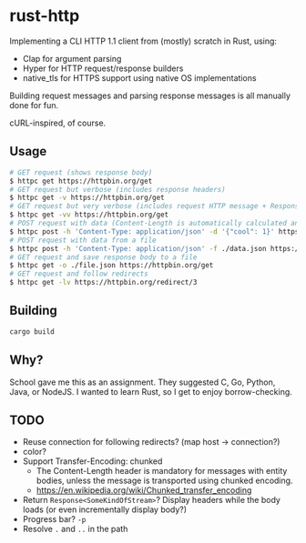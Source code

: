 # rust-http

Implementing a CLI HTTP 1.1 client from (mostly) scratch in Rust, using:

- Clap for argument parsing
- Hyper for HTTP request/response builders
- native_tls for HTTPS support using native OS implementations

Building request messages and parsing response messages is all manually done for fun.

cURL-inspired, of course.

## Usage

```bash
# GET request (shows response body)
$ httpc get https://httpbin.org/get
# GET request but verbose (includes response headers)
$ httpc get -v https://httpbin.org/get
# GET request but very verbose (includes request HTTP message + Response headers)
$ httpc get -vv https://httpbin.org/get
# POST request with data (Content-Length is automatically calculated and set, you only need to provide Content-Type)
$ httpc post -h 'Content-Type: application/json' -d '{"cool": 1}' https://httpbin.org/post
# POST request with data from a file
$ httpc post -h 'Content-Type: application/json' -f ./data.json https://httpbin.org/post
# GET request and save response body to a file
$ httpc get -o ./file.json https://httpbin.org/get
# GET request and follow redirects
$ httpc get -lv https://httpbin.org/redirect/3
```

## Building

```bash
cargo build
```

## Why?

School gave me this as an assignment. They suggested C, Go, Python, Java, or NodeJS. I wanted to learn Rust, so I get to enjoy borrow-checking.

## TODO

- Reuse connection for following redirects? (map host -> connection?)
- color?
- Support Transfer-Encoding: chunked
  - The Content-Length header is mandatory for messages with entity bodies, unless the message is transported using chunked encoding.
  - https://en.wikipedia.org/wiki/Chunked_transfer_encoding
- Return `Response<SomeKindOfStream>`? Display headers while the body loads (or even incrementally display body?)
- Progress bar? `-p`
- Resolve `.` and `..` in the path
